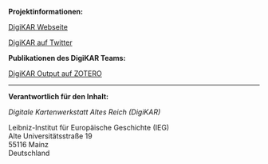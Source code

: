 **Projektinformationen:**

[DigiKAR Webseite](https://digikar.eu/)

[DigiKAR auf Twitter](https://twitter.com/digi_KAR)

**Publikationen des DigiKAR Teams:**

[DigiKAR Output auf ZOTERO](https://www.zotero.org/groups/4725161/digikar_output/library)

<hr>

**Verantwortlich für den Inhalt:**

*Digitale Kartenwerkstatt Altes Reich (DigiKAR)* 

<p>Leibniz-Institut für Europäische Geschichte (IEG)<br>
Alte Universitätsstraße 19<br> 
55116 Mainz<br> 
Deutschland</p>
